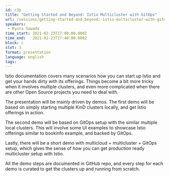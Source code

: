 ```yaml
---
id: c3p
title: "Getting Started and Beyond: Istio Multicluster with GitOps"
url: /sessions/getting-started-and-beyond:-istio-multicluster-with-gitops
speakers:
 - Ryota Sawada
time_start: 2021-02-23T17:00:00.000Z
time_end:   2021-02-23T17:40:00.000Z
block: c
slot: 3
format: presentation 
language: english
tags:
---
```


Istio documentation covers many scenarios how you can start up Istio and get your hands dirty with its offerings. Things become a bit more tricky when it involves multiple clusters, and even more complicated when there are other Open Source projects you need to deal with.

The presentation will be mainly driven by demos. The first demo will be based on simply starting multiple KinD clusters locally, and get Istio offerings in action.

The second demo will be based on GitOps setup with the similar multiple local clusters. This will involve some UI examples to showcase Istio offerings similar to bookinfo example, and backed by GitOps.

Lastly, there will be a short demo with multicloud + multicluster + GitOps setup, which gives the sense of how you can get production ready multicluster setup with Istio.

All the demo steps are documented in GitHub repo, and every step for each demo is curated to get the clusters up and running from scratch.
